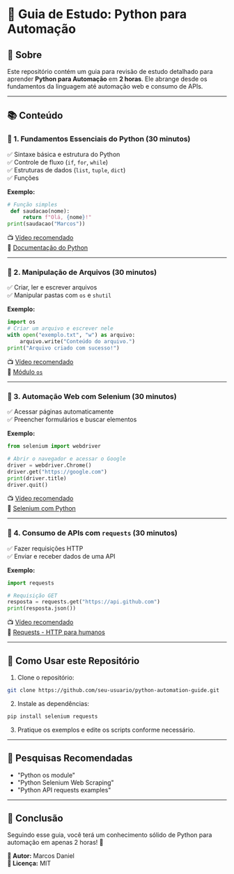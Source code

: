 # 🚀 Guia de Estudo: Python para Automação

## 📌 Sobre
Este repositório contém um guia para revisão de estudo detalhado para aprender **Python para Automação** em **2 horas**. Ele abrange desde os fundamentos da linguagem até automação web e consumo de APIs.

---

## 📚 Conteúdo
### 🔹 1. Fundamentos Essenciais do Python (30 minutos)
✅ Sintaxe básica e estrutura do Python  
✅ Controle de fluxo (`if`, `for`, `while`)  
✅ Estruturas de dados (`list`, `tuple`, `dict`)  
✅ Funções  

**Exemplo:**
```python
# Função simples
 def saudacao(nome):
     return f"Olá, {nome}!"
print(saudacao("Marcos"))
```
📺 [Vídeo recomendado](https://www.youtube.com/watch?v=QRYzre4bf7I)  
📜 [Documentação do Python](https://docs.python.org/pt-br/3/)

---

### 🔹 2. Manipulação de Arquivos (30 minutos)
✅ Criar, ler e escrever arquivos  
✅ Manipular pastas com `os` e `shutil`  

**Exemplo:**
```python
import os
# Criar um arquivo e escrever nele
with open("exemplo.txt", "w") as arquivo:
    arquivo.write("Conteúdo do arquivo.")
print("Arquivo criado com sucesso!")
```
📺 [Vídeo recomendado](https://www.youtube.com/watch?v=54r7XrkicJg)  
📜 [Módulo `os`](https://docs.python.org/3/library/os.html)

---

### 🔹 3. Automação Web com Selenium (30 minutos)
✅ Acessar páginas automaticamente  
✅ Preencher formulários e buscar elementos  

**Exemplo:**
```python
from selenium import webdriver

# Abrir o navegador e acessar o Google
driver = webdriver.Chrome()
driver.get("https://google.com")
print(driver.title)
driver.quit()
```
📺 [Vídeo recomendado](https://www.youtube.com/watch?v=yiD09BpxaTo)  
📜 [Selenium com Python](https://selenium-python.readthedocs.io/)

---

### 🔹 4. Consumo de APIs com `requests` (30 minutos)
✅ Fazer requisições HTTP  
✅ Enviar e receber dados de uma API  

**Exemplo:**
```python
import requests

# Requisição GET
resposta = requests.get("https://api.github.com")
print(resposta.json())
```
📺 [Vídeo recomendado](https://www.youtube.com/watch?v=pmMQLHVDw58)  
📜 [Requests - HTTP para humanos](https://requests.readthedocs.io/en/latest/)

---

## 📌 Como Usar este Repositório
1. Clone o repositório:
```bash
git clone https://github.com/seu-usuario/python-automation-guide.git
```
2. Instale as dependências:
```bash
pip install selenium requests
```
3. Pratique os exemplos e edite os scripts conforme necessário.

---

## 🔎 Pesquisas Recomendadas
- "Python os module"
- "Python Selenium Web Scraping"
- "Python API requests examples"

---

## 🚀 Conclusão
Seguindo esse guia, você terá um conhecimento sólido de Python para automação em apenas 2 horas! 🎯

**📌 Autor:** Marcos Daniel  
**📌 Licença:** MIT

